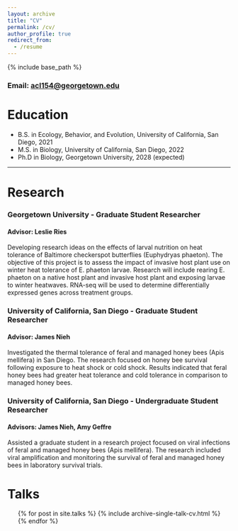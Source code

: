 ```yaml
---
layout: archive
title: "CV"
permalink: /cv/
author_profile: true
redirect_from:
  - /resume
---
```


{% include base_path %}

### Email: acl154@georgetown.edu

Education
======
* B.S. in Ecology, Behavior, and Evolution, University of California, San Diego, 2021
* M.S. in Biology, University of California, San Diego, 2022
* Ph.D in Biology, Georgetown University, 2028 (expected)
----------------------------------------------------------------------------------------

Research
======
### Georgetown University - Graduate Student Researcher
#### Advisor: Leslie Ries
Developing research ideas on the effects of larval nutrition on heat tolerance of Baltimore checkerspot butterflies (Euphydryas phaeton). The objective of this project is to assess the impact of invasive host plant use on winter heat tolerance of E. phaeton larvae. Research will include rearing E. phaeton on a native host plant and invasive host plant and exposing larvae to winter heatwaves. RNA-seq will be used to determine differentially expressed genes across treatment groups.

### University of California, San Diego - Graduate Student Researcher
#### Advisor: James Nieh
Investigated the thermal tolerance of feral and managed honey bees (Apis mellifera) in San Diego. The research focused on honey bee survival following exposure to heat shock or cold shock. Results indicated that feral honey bees had greater heat tolerance and cold tolerance in comparison to managed honey bees.

### University of California, San Diego - Undergraduate Student Researcher
#### Advisors: James Nieh, Amy Geffre
Assisted a graduate student in a research project focused on viral infections of feral and managed honey bees (Apis mellifera). The research included viral amplification and monitoring the survival of feral and managed honey bees in laboratory survival trials. 


Talks
======
  <ul>{% for post in site.talks %}
    {% include archive-single-talk-cv.html %}
  {% endfor %}</ul>
